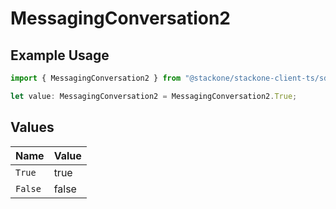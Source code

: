 # MessagingConversation2

## Example Usage

```typescript
import { MessagingConversation2 } from "@stackone/stackone-client-ts/sdk/models/shared";

let value: MessagingConversation2 = MessagingConversation2.True;
```

## Values

| Name    | Value   |
| ------- | ------- |
| `True`  | true    |
| `False` | false   |